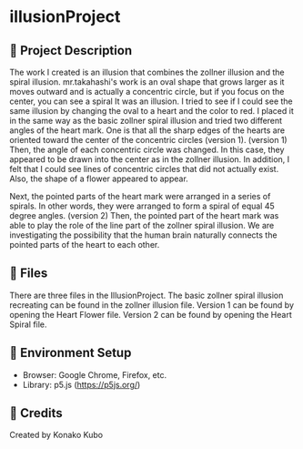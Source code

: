 # illusionProject

## 📜 Project Description
The work I created is an illusion that combines the zollner illusion and the spiral illusion. mr.takahashi's work is an oval shape that grows larger as it moves outward and is actually a concentric circle, but if you focus on the center, you can see a spiral It was an illusion. I tried to see if I could see the same illusion by changing the oval to a heart and the color to red. I placed it in the same way as the basic zollner spiral illusion and tried two different angles of the heart mark. One is that all the sharp edges of the hearts are oriented toward the center of the concentric circles (version 1). (version 1) Then, the angle of each concentric circle was changed. In this case, they appeared to be drawn into the center as in the zollner illusion. In addition, I felt that I could see lines of concentric circles that did not actually exist. Also, the shape of a flower appeared to appear.

Next, the pointed parts of the heart mark were arranged in a series of spirals. In other words, they were arranged to form a spiral of equal 45 degree angles. (version 2) Then, the pointed part of the heart mark was able to play the role of the line part of the zollner spiral illusion. We are investigating the possibility that the human brain naturally connects the pointed parts of the heart to each other.

## 📂 Files
There are three files in the IllusionProject.
The basic zollner spiral illusion recreating can be found in the zollner illusion file.
Version 1 can be found by opening the Heart Flower file.
Version 2 can be found by opening the Heart Spiral file.

## 🔧 Environment Setup
- Browser: Google Chrome, Firefox, etc.
- Library: p5.js (https://p5js.org/)

## 🤝 Credits
Created by Konako Kubo

